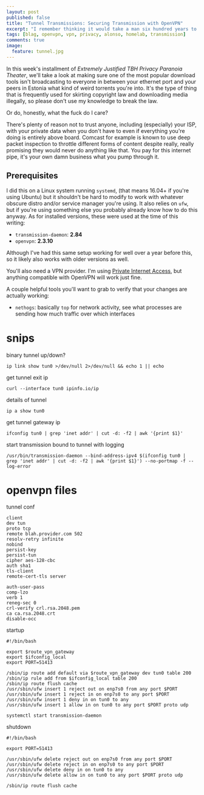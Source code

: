 ```yaml
---
layout: post
published: false
title: "Tunnel Transmissions: Securing Transmission with OpenVPN"
excerpt: "I remember thinking it would take a man six hundred years to tunnel through the internet to Sweden. Old openVPN did it in less than twenty."
tags: [blag, openvpn, vpn, privacy, alonso, homelab, transmission]
comments: true
image:
  feature: tunnel.jpg
---
```


In this week's installment of *Extremely Justified TBH Privacy Paranoia Theater*, we'll take a look at making sure one of the most popular download tools isn't broadcasting to everyone in between your ethernet port and your peers in Estonia what kind of weird torrents you're into. It's the type of thing that is frequently used for skirting copyright law and downloading media illegally, so please don't use my knowledge to break the law.

Or do, honestly, what the fuck do I care?

There's plenty of reason not to trust anyone, including (especially) your ISP, with your private data when you don't have to even if everything you're doing is entirely above board. Comcast for example is known to use deep packet inspection to throttle different forms of content despite really, really promising they would never do anything like that. You pay for this internet pipe, it's your own damn business what you pump through it.

## Prerequisites

I did this on a Linux system running `systemd`, (that means 16.04+ if you're using Ubuntu) but it shouldn't be hard to modify to work with whatever obscure distro and/or service manager you're using. It also relies on `ufw`, but if you're using something else you probably already know how to do this anyway. As for installed versions, these were used at the time of this writing: 

- `transmission-daemon`: **2.84**
- `openvpn`: **2.3.10**

Although I've had this same setup working for well over a year before this, so it likely also works with older versions as well.

You'll also need a VPN provider. I'm using [Private Internet Access](https://www.privateinternetaccess.com/), but anything compatible with OpenVPN will work just fine.

A couple helpful tools you'll want to grab to verify that your changes are actually working:

- `nethogs`: basically `top` for network activity, see what processes are sending how much traffic over which interfaces

# snips

binary tunnel up/down?

    ip link show tun0 >/dev/null 2>/dev/null && echo 1 || echo


get tunnel exit ip

    curl --interface tun0 ipinfo.io/ip
 

details of tunnel

    ip a show tun0


get tunnel gateway ip

    ifconfig tun0 | grep 'inet addr' | cut -d: -f2 | awk '{print $1}'


start transmission bound to tunnel with logging

    /usr/bin/transmission-daemon --bind-address-ipv4 $(ifconfig tun0 | grep 'inet addr' | cut -d: -f2 | awk '{print $1}') --no-portmap -f --log-error   


# openvpn files

tunnel conf

    client
    dev tun
    proto tcp
    remote blah.provider.com 502
    resolv-retry infinite
    nobind
    persist-key
    persist-tun
    cipher aes-128-cbc
    auth sha1
    tls-client
    remote-cert-tls server

    auth-user-pass
    comp-lzo
    verb 1
    reneg-sec 0
    crl-verify crl.rsa.2048.pem
    ca ca.rsa.2048.crt
    disable-occ


startup

    #!/bin/bash

    export $route_vpn_gateway
    export $ifconfig_local
    export PORT=51413

    /sbin/ip route add default via $route_vpn_gateway dev tun0 table 200
    /sbin/ip rule add from $ifconfig_local table 200
    /sbin/ip route flush cache
    /usr/sbin/ufw insert 1 reject out on enp7s0 from any port $PORT
    /usr/sbin/ufw insert 1 reject in on enp7s0 to any port $PORT
    /usr/sbin/ufw insert 1 deny in on tun0 to any
    /usr/sbin/ufw insert 1 allow in on tun0 to any port $PORT proto udp

    systemctl start transmission-daemon


shutdown

    #!/bin/bash
    
    export PORT=51413
    
    /usr/sbin/ufw delete reject out on enp7s0 from any port $PORT
    /usr/sbin/ufw delete reject in on enp7s0 to any port $PORT
    /usr/sbin/ufw delete deny in on tun0 to any
    /usr/sbin/ufw delete allow in on tun0 to any port $PORT proto udp

    /sbin/ip route flush cache